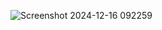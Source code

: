 ![Screenshot 2024-12-16 092259](https://github.com/user-attachments/assets/fd2a6186-5f9d-4bce-ab90-3d89e73d3fbb)
